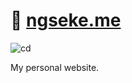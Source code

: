 # 🍺 [ngseke.me](https://ngseke.me)

![cd](https://github.com/ngseke/ngseke.me/actions/workflows/cd.yml/badge.svg)

My personal website.

